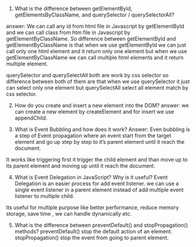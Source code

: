 1.  What is the difference between getElementById, getElementsByClassName, and querySelector / querySelectorAll?

answer: We can call any id from html file in Javascript by getElementById and we can call class from htm file in Javascript by getElementByClassName. So difference between getElementById and getElementByClassName is that when we use getElementById we can just call only one html element and it return only one element but when we use getElementByClassName we can call multiple html elements and it return multiple element.


querySelector and querySelectAll both are work by css selector so difference between both of them are that when  we use  querySelector it just can select only one element but querySelectAll select all element match by css selector.

2. How do you create and insert a new element into the DOM?
answer: we can  create a new element by createElement and for insert we use appendChild.

3. What is Event Bubbling and how does it work?
Answer: Even bubbling  is a step of Event propagation where an event start from the target element and go up step by step to it’s parent element until it reach the document.
 
  It works like triggering  first it trigger the child element and than move up to its parent element and  moving up until  it reach the document.

  4. What is Event Delegation in JavaScript? Why is it useful?
  Event Delegation is an easier process for add event listener.  we can use a single event listener in a parent element instead of add multiple event listener to multiple child.
  
   Its useful for multiple purpose like better performance, reduce memory storage, save time , we can handle dynamically etc.

  5.  What is the difference between preventDefault() and stopPropagation() methods?
    preventDefault()  stop the default action of an element.
    stopPropagation() stop the event from going to parent element.





